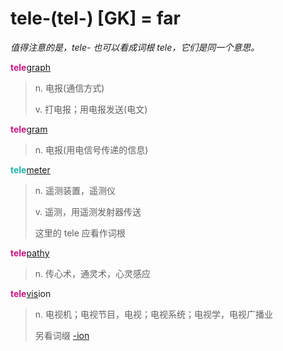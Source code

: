 # tele-(tel-) [GK] = far

*值得注意的是，tele- 也可以看成词根 _tele_，它们是同一个意思。*

<b style="color: #C71585;">tele</b>[graph](_graph_.md)
> n. 电报(通信方式)
>
> v. 打电报；用电报发送(电文)

<b style="color: #C71585;">tele</b>[gram](_graph_.md)
> n. 电报(用电信号传递的信息)

<b style="color: #20B2AA;">tele</b>[meter](-meter.md)
> n. 遥测装置，遥测仪
>
> v. 遥测，用遥测发射器传送
>
> 这里的 tele 应看作词根

<b style="color: #C71585;">tele</b>[pathy](_pat_.2.md)
> n. 传心术，通灵术，心灵感应

<b style="color: #C71585;">tele</b>[vis](_vid_.md)ion
> n. 电视机；电视节目，电视；电视系统；电视学，电视广播业
>
> 另看词缀 [-ion](-ion.md)